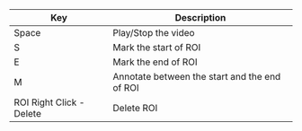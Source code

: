 | Key   | Description                                    |
| ---   | ---                                            |
| Space | Play/Stop the video                            |
| S     | Mark the start of ROI                         |
| E     | Mark the end of ROI                           |
| M     | Annotate between the start and the end of ROI |
| ROI Right Click - Delete | Delete ROI |
